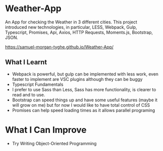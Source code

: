 # Weather-App
An App for checking the Weather in 3 different cities. This project introduced new technologies, in particular, LESS, Webpack, Gulp, Typescript, Promises, Api, Axios, HTTP Requests, Moments.js, Bootstrap, JSON.

https://samuel-morgan-tyghe.github.io/Weather-App/

## What I Learnt
* Webpack is powerful, but gulp can be implemented with less work, even faster to implement are VSC plugins although they can be buggy
* Typescript Fundamentals
* I prefer to use Sass than Less, Sass has more functionality, is clearer to read and to use.
* Bootstrap can speed things up and have some useful features (maybe it will grow on me) but for now I would like to have total control of CSS 
* Promises can help speed loading times as it allows parallel programing

# What I Can Improve
* Try Writing Object-Oriented Programming
